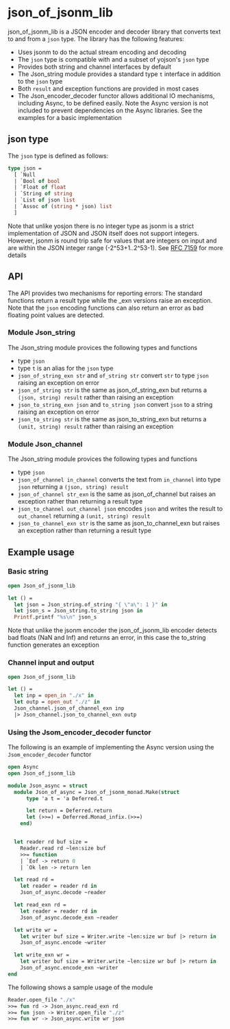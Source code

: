 # json_of_jsonm_lib

json_of_jsonm_lib is a JSON encoder and decoder library that converts text to and from a
`json` type. The library has the following features:

* Uses jsonm to do the actual stream encoding and decoding
* The `json` type is compatible with and a subset of yojson's `json` type
* Provides both string and channel interfaces by default
* The Json_string module provides a standard type `t` interface in addition to the
  `json` type
* Both `result` and exception functions are provided in most cases
* The Json_encoder_decoder functor allows additional IO mechanisms, including Async,
  to be defined easily. Note the Async version is not included to prevent
  dependencies on the Async libraries. See the examples for a basic implementation

## json type
The `json` type is defined as follows:
```ocaml
type json =
  [ `Null
  | `Bool of bool
  | `Float of float
  | `String of string
  | `List of json list
  | `Assoc of (string * json) list
  ]
```
Note that unlike yosjon there is no integer type as jsonm is a strict implementation
of JSON and JSON itself does not support integers. However, jsonm is round trip safe
for values that are integers on input and are within the JSON integer range (-2^53+1..2^53-1).
See [RFC 7159](https://tools.ietf.org/html/rfc7159) for more details

## API
The API provides two mechanisms for reporting errors: The standard functions return a
result type while the \_exn versions raise an exception.  Note that the `json` encoding
functions can also return an error as bad floating point values are detected.

### Module Json_string
The Json_string module provices the following types and functions

* type `json`
* type `t` is an alias for the `json` type
* `json_of_string_exn str` and `of_string str` convert `str` to type `json` raising an exception on error
* `json_of_string str` is the same as json_of_string_exn but returns a `(json, string) result`
   rather than raising an exception
* `json_to_string_exn json` and `to_string json` convert `json` to a string raising an exception on error
* `json_to_string str` is the same as json_to_string_exn but returns a `(unit, string) result`
   rather than raising an exception

### Module Json_channel
The Json_string module provices the following types and functions

* type `json`
* `json_of_channel in_channel` converts the text from `in_channel` into type `json`
  returning a `(json, string) result`
* `json_of_channel str_exn` is the same as json_of_channel but raises an exception rather
  than returning a result type
* `json_to_channel out_channel json` encodes `json` and writes the result to `out_channel`
  returning a `(unit, string) result`
* `json_to_channel_exn str` is the same as json_to_channel_exn but raises an exception rather
  than returning a result type


## Example usage
### Basic string
```ocaml
open Json_of_jsonm_lib

let () =
  let json = Json_string.of_string "{ \"a\": 1 }" in
  let json_s = Json_string.to_string json in
  Printf.printf "%s\n" json_s
```

Note that unlike the jsonm encoder the json_of_jsonm_lib encoder detects bad
floats (NaN and Inf) and returns an error, in this case the to_string function
generates an exception

### Channel input and output
```ocaml
open Json_of_jsonm_lib

let () =
  let inp = open_in "./x" in
  let outp = open_out "./z" in
  Json_channel.json_of_channel_exn inp
  |> Json_channel.json_to_channel_exn outp
```

### Using the Jsom_encoder_decoder functor
The following is an example of implementing the Async version using the
`Jsom_encoder_decoder` functor
```ocaml
open Async
open Json_of_jsonm_lib

module Json_async = struct
  module Json_of_async = Json_of_jsonm_monad.Make(struct
      type 'a t = 'a Deferred.t

      let return = Deferred.return
      let (>>=) = Deferred.Monad_infix.(>>=)
    end)


  let reader rd buf size =
    Reader.read rd ~len:size buf
    >>= function
    | `Eof -> return 0
    | `Ok len -> return len

  let read rd =
    let reader = reader rd in
    Json_of_async.decode ~reader

  let read_exn rd =
    let reader = reader rd in
    Json_of_async.decode_exn ~reader

  let write wr =
    let writer buf size = Writer.write ~len:size wr buf |> return in
    Json_of_async.encode ~writer

  let write_exn wr =
    let writer buf size = Writer.write ~len:size wr buf |> return in
    Json_of_async.encode_exn ~writer
end
```
The following shows a sample usage of the module
```ocaml
Reader.open_file "./x"
>>= fun rd -> Json_async.read_exn rd
>>= fun json -> Writer.open_file "./z"
>>= fun wr -> Json_async.write wr json
```
